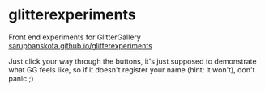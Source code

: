 glitterexperiments
==================

Front end experiments for GlitterGallery
[sarupbanskota.github.io/glitterexperiments](sarupbanskota.github.io/glitterexperiments)

Just click your way through the buttons, it's just supposed to demonstrate what GG feels like, so if it doesn't register your name (hint: it won't), don't panic ;)
